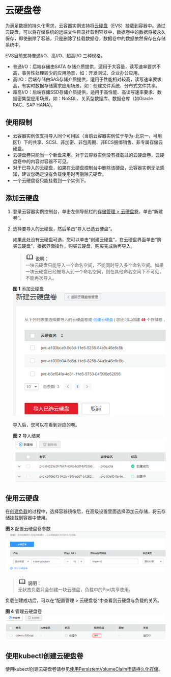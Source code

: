 # 云硬盘卷<a name="cci_01_0045"></a>

为满足数据的持久化需求，云容器实例支持将[云硬盘](https://www.huaweicloud.com/product/evs.html)（EVS）挂载到容器中。通过云硬盘，可以将存储系统的远端文件目录挂载到容器中，数据卷中的数据将被永久保存，即使删除了容器，只是删除了挂载数据卷，数据卷中的数据依然保存在存储系统中。

EVS目前支持普通I/O、高I/O、超高I/O 三种规格。

-   普通I/O：后端存储由SATA 存储介质提供，适用于大容量，读写速率要求不高，事务性处理较少的应用场景，如：开发测试、企业办公应用。
-   高I/O：后端存储由SAS存储介质提供，适用于性能相对较高，读写速率要求高，有实时数据存储需求应用场景，如：创建文件系统、分布式文件共享。
-   超高I/O：后端存储SSD存储介质提供，适用于高性能、高读写速率要求、数据密集型应用场景，如：NoSQL、关系型数据库、数据仓库（如Oracle RAC、SAP HANA\)。

## 使用限制<a name="section517120653119"></a>

-   云容器实例仅支持导入同个可用区（当前云容器实例位于华为-北京一，可用区1）下的共享、SCSI、非加密、非包周期、非ECS捆绑销售、非专属存储云硬盘。
-   云硬盘卷只能当一个新盘来用。对于云容器实例没有挂载过的云硬盘卷，云硬盘卷中的内容对容器不可见。
-   对于已导入的云硬盘，如果在云硬盘控制台中删除该硬盘，云容器实例无法感知，建议您确定没有负载使用时再删除云硬盘。
-   一个云硬盘卷只能挂载到一个实例下。

## 添加云硬盘<a name="section6209173913711"></a>

1.  登录云容器实例控制台，单击左侧导航栏的[存储管理 \> 云硬盘卷](https://console.huaweicloud.com/cci/#/app/storage/evs/list)，单击“新建卷“。
2.  选择要导入的云硬盘，然后单击“导入已选云硬盘“。

    如果此处没有云硬盘可选，您可以单击“创建云硬盘“，在云硬盘界面单击“购买云硬盘“，根据界面操作，购买云硬盘，购买完成后再导入。

    >![](public_sys-resources/icon-note.gif) **说明：**   
    >一块云硬盘只能导入一个命名空间，不能同时导入多个命名空间。如果一块云硬盘已经被导入到一个命名空间，则在其他命名空间下不可见，不能再次导入。  

    **图 1**  添加云硬盘<a name="fig1528593014323"></a>  
    ![](figures/添加云硬盘.png "添加云硬盘")

    导入后，您可以在看到对应的卷。

    **图 2**  导入结果<a name="fig18515443326"></a>  
    ![](figures/导入结果.png "导入结果")


## 使用云硬盘<a name="section19470174542612"></a>

在[创建负载](无状态工作负载.md)的过程中，选择容器镜像后，在高级设置里面选择添加云存储，将云存储挂载到容器中使用。

**图 3**  配置云硬盘卷参数<a name="fig261419538320"></a>  
![](figures/配置云硬盘卷参数.png "配置云硬盘卷参数")

>![](public_sys-resources/icon-note.gif) **说明：**   
>无状态负载只会创建一块云硬盘，负载中的Pod共享使用。  

负载创建成功后，可以在“配置管理  \>  云硬盘卷“中查看到云硬盘与负载的关系。

**图 4**  管理云硬盘卷<a name="fig20819612330"></a>  
![](figures/管理云硬盘卷.png "管理云硬盘卷")

## 使用kubectl创建云硬盘卷<a name="section1325510162316"></a>

使用kubectl创建云硬盘卷请参见[使用PersistentVolumeClaim申请持久化存储](https://support.huaweicloud.com/devg-cci/cci_05_0014.html)。

